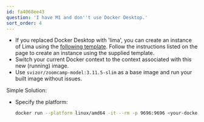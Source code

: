 ```yaml
---
id: fa4068ee43
question: 'I have M1 and don''t use Docker Desktop.'
sort_order: 4
---
```



- If you replaced Docker Desktop with 'lima', you can create an instance of Lima using the [following template](https://gist.github.com/akrylysov/7c1ea3bac409da2758e525f2f82e6373). Follow the instructions listed on the page to create an instance using the supplied template.
- Switch your current Docker context to the context associated with this new (running) image.
- Use `svizor/zoomcamp-model:3.11.5-slim` as a base image and run your built image without issues.

Simple Solution:

- Specify the platform:

  ```bash
  docker run --platform linux/amd64 -it --rm -p 9696:9696 <your-docker-image-name>
  ```